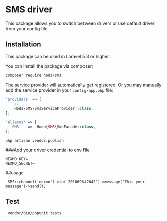 # SMS driver
This package allows you to switch between drivers or use default driver from your config file.
## Installation

This package can be used in Laravel 5.3 or higher.

You can install the package via composer:

``` bash
composer require hoda/sms
```

The service provider will automatically get registered. Or you may manually add the service provider in your `config/app.php` file:

```php
'providers' => [
    // ...
    Hoda\SMS\SmsServiceProvider::class,
];

'aliases' => [
  'SMS'   =>  Hoda\SMS\SmsFacade::class,
];
```

```shell
php artisan vendor:publish
```

###Add your driver credential to env file 

``` 
NEXMO_KEY=
NEXMO_SECRET=
``` 

##usage
```
 SMS::channel('nexmo')->to('201069642842')->message('This your message')->send();
```

## Test
```
 vendor/bin/phpunit tests
```
